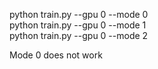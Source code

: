 python train.py --gpu 0 --mode 0  
python train.py --gpu 0 --mode 1   
python train.py --gpu 0 --mode 2  
  
Mode 0 does not work